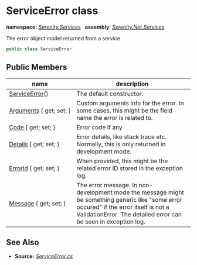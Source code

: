 # ServiceError class
**namespace:** *[Serenity.Services](../README.md#serenity.services-namespace)*   **assembly**: *[Serenity.Net.Services](../README.md)*

The error object model returned from a service

```csharp
public class ServiceError
```

## Public Members

| name | description |
| --- | --- |
| [ServiceError](ServiceError/ServiceError.md)() | The default constructor. |
| [Arguments](ServiceError/Arguments.md) { get; set; } | Custom arguments info for the error. In some cases, this might be the field name the error is related to. |
| [Code](ServiceError/Code.md) { get; set; } | Error code if any |
| [Details](ServiceError/Details.md) { get; set; } | Error details, like stack trace etc. Normally, this is only returned in development mode. |
| [ErrorId](ServiceError/ErrorId.md) { get; set; } | When provided, this might be the related error ID stored in the exception log. |
| [Message](ServiceError/Message.md) { get; set; } | The error message. In non-development mode the message might be something generic like "some error occured" if the error itself is not a ValidationError. The detailed error can be seen in exception log. |

## See Also

* **Source:** *[ServiceError.cs](https://github.com/serenity-is/Serenity/blob/master/src/Serenity.Net.Services/Models/ServiceError.cs)*